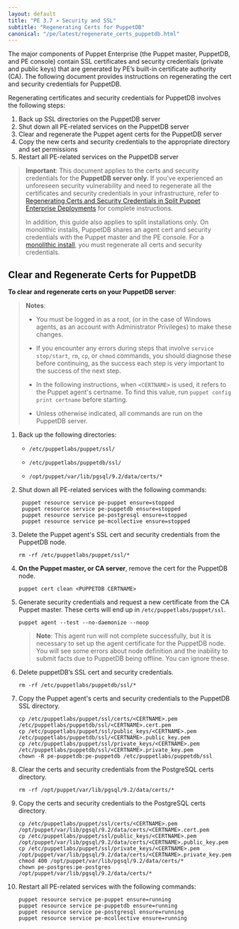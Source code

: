 ```yaml
---
layout: default
title: "PE 3.7 » Security and SSL"
subtitle: "Regenerating Certs for PuppetDB"
canonical: "/pe/latest/regenerate_certs_puppetdb.html"
---
```



The major components of Puppet Enterprise (the Puppet master, PuppetDB, and PE console) contain SSL certificates and security credentials (private and public keys) that are generated by PE’s built-in certificate authority (CA). The following document provides instructions on regenerating the cert and security credentials for PuppetDB.

Regenerating certificates and security credentials for PuppetDB involves the following steps:

1. Back up SSL directories on the PuppetDB server
2. Shut down all PE-related services on the PuppetDB server
3. Clear and regenerate the Puppet agent certs for the PuppetDB server
4. Copy the new certs and security credentials to the appropriate directory and set permissions
5. Restart all PE-related services on the PuppetDB server

>**Important**: This document applies to the certs and security credentials for the **PuppetDB server only**. If you've experienced an unforeseen security vulnerability and need to regenerate all the certificates and security credentials in your infrastructure, refer to [Regenerating Certs and Security Credentials in Split Puppet Enterprise Deployments](./trouble_regenerate_certs_split.html) for complete instructions.
>
>In addition, this guide also applies to split installations only. On monolithic installs, PuppetDB shares an agent cert and security credentials with the Puppet master and the PE console. For a [monolithic install](./trouble_regenerate_certs_split.html), you must regenerate all certs and security credentials.

## Clear and Regenerate Certs for PuppetDB

**To clear and regenerate certs on your PuppetDB server**:

>**Notes**:
>
>- You must be logged in as a root, (or in the case of Windows agents, as an account with Administrator Privileges) to make these changes.
>
> - If you encounter any errors during steps that involve `service stop/start`, `rm`, `cp`, or `chmod` commands, you should diagnose these before continuing, as the success each step is very important to the success of the next step.
>
> - In the following instructions, when `<CERTNAME>` is used, it refers to the Puppet agent's certname. To find this value, run `puppet config print certname` before starting.
>
> - Unless otherwise indicated, all commands are run on the PuppetDB server.

1. Back up the following directories:

   * `/etc/puppetlabs/puppet/ssl/`

   * `/etc/puppetlabs/puppetdb/ssl/`

   * `/opt/puppet/var/lib/pgsql/9.2/data/certs/*`

2. Shut down all PE-related services with the following commands:

        puppet resource service pe-puppet ensure=stopped
        puppet resource service pe-puppetdb ensure=stopped
        puppet resource service pe-postgresql ensure=stopped
        puppet resource service pe-mcollective ensure=stopped

3. Delete the Puppet agent's SSL cert and security credentials from the PuppetDB node.

   `rm -rf /etc/puppetlabs/puppet/ssl/*`

4. **On the Puppet master, or CA server**, remove the cert for the PuppetDB node.

    `puppet cert clean <PUPPETDB CERTNAME>`

5. Generate security credentials and request a new certificate from the CA Puppet master. These certs will end up in `/etc/puppetlabs/puppet/ssl`.

   `puppet agent --test --no-daemonize --noop`

   > **Note**: This agent run will not complete successfully, but it is necessary to set up the agent certificate for the PuppetDB node. You will see some errors about node definition and the inability to submit facts due to PuppetDB being offline. You can ignore these.

6. Delete puppetDB’s SSL cert and security credentials.

   `rm -rf /etc/puppetlabs/puppetdb/ssl/*`

7. Copy the Puppet agent's certs and security credentials to the PuppetDB SSL directory.

       cp /etc/puppetlabs/puppet/ssl/certs/<CERTNAME>.pem /etc/puppetlabs/puppetdb/ssl/<CERTNAME>.cert.pem
       cp /etc/puppetlabs/puppet/ssl/public_keys/<CERTNAME>.pem /etc/puppetlabs/puppetdb/ssl/<CERTNAME>.public_key.pem
       cp /etc/puppetlabs/puppet/ssl/private_keys/<CERTNAME>.pem /etc/puppetlabs/puppetdb/ssl/<CERTNAME>.private_key.pem
       chown -R pe-puppetdb:pe-puppetdb /etc/puppetlabs/puppetdb/ssl

8. Clear the certs and security credentials from the PostgreSQL certs directory.

    `rm -rf /opt/puppet/var/lib/pgsql/9.2/data/certs/*`

9. Copy the certs and security credentials to the PostgreSQL certs directory.

       cp /etc/puppetlabs/puppet/ssl/certs/<CERTNAME>.pem /opt/puppet/var/lib/pgsql/9.2/data/certs/<CERTNAME>.cert.pem
       cp /etc/puppetlabs/puppet/ssl/public_keys/<CERTNAME>.pem /opt/puppet/var/lib/pgsql/9.2/data/certs/<CERTNAME>.public_key.pem
       cp /etc/puppetlabs/puppet/ssl/private_keys/<CERTNAME>.pem /opt/puppet/var/lib/pgsql/9.2/data/certs/<CERTNAME>.private_key.pem
       chmod 400 /opt/puppet/var/lib/pgsql/9.2/data/certs/*
       chown pe-postgres:pe-postgres /opt/puppet/var/lib/pgsql/9.2/data/certs/*

10. Restart all PE-related services with the following commands:

        puppet resource service pe-puppet ensure=running
        puppet resource service pe-puppetdb ensure=running
        puppet resource service pe-postgresql ensure=running
        puppet resource service pe-mcollective ensure=running
